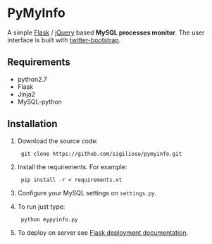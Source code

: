 PyMyInfo
========

A simple [Flask](http://flask.pocoo.org/) / [jQuery](http://jquery.com/) based **MySQL processes monitor**. The user interface is built with [twitter-bootstrap](http://twitter.github.com/bootstrap/).

Requirements
------------

- python2.7
- Flask
- Jinja2
- MySQL-python

Installation
------------

1. Download the source code:

        git clone https://github.com/sigilioso/pymyinfo.git

2. Install the requirements. For example:

        pip install -r < requirements.xt

3. Configure your MySQL settings on `settings.py`.

4. To run just type:

        python mypyinfo.py

5. To deploy on server see [Flask deployment documentation](http://flask.pocoo.org/docs/deploying/).


